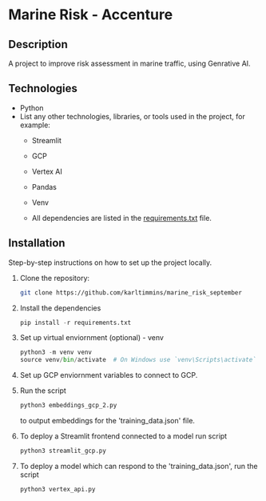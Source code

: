 # Marine Risk - Accenture

## Description
A project to improve risk assessment in marine traffic, using Genrative AI.

## Technologies
- Python
- List any other technologies, libraries, or tools used in the project, for example:
  - Streamlit
  - GCP
  - Vertex AI
  - Pandas
  - Venv

  - All dependencies are listed in the [requirements.txt](requirements.txt) file.

## Installation
Step-by-step instructions on how to set up the project locally.

1. Clone the repository:
    ```bash
    git clone https://github.com/karltimmins/marine_risk_september 
    ```

2. Install the dependencies

    ```python
    pip install -r requirements.txt
    ```

3. Set up virtual enviornment (optional) - venv

    ```python
    python3 -m venv venv
    source venv/bin/activate  # On Windows use `venv\Scripts\activate`
    ```

4. Set up GCP enviornment variables to connect to GCP.

5. Run the script

    ```python
    python3 embeddings_gcp_2.py 
    ```

    to output embeddings for the 'training_data.json' file.

5. To deploy a Streamlit frontend connected to a model run script
    
    ```python
    python3 streamlit_gcp.py
    ```

5. To deploy a model which can respond to the 'training_data.json', run the script 
    
    ```python
    python3 vertex_api.py
    ```

